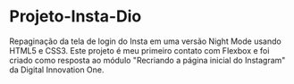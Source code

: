 # Projeto-Insta-Dio
 Repaginação da tela de login do Insta em uma versão Night Mode usando HTML5 e CSS3. Este projeto é meu primeiro contato com Flexbox e foi criado como resposta ao módulo "Recriando a página inicial do Instagram" da Digital Innovation One.

